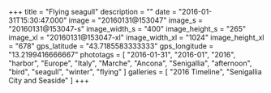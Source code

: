 +++
title = "Flying seagull"
description = ""
date = "2016-01-31T15:30:47.000"
image = "20160131@153047"
image_s = "20160131@153047-s"
image_width_s = "400"
image_height_s = "265"
image_xl = "20160131@153047-xl"
image_width_xl = "1024"
image_height_xl = "678"
gps_latitude = "43.7185583333333"
gps_longitude = "13.2199416666667"
phototags = [ "2016-01-31", "2016-01", "2016", "harbor", "Europe", "Italy", "Marche", "Ancona", "Senigallia", "afternoon", "bird", "seagull", "winter", "flying" ]
galleries = [ "2016 Timeline", "Senigallia City and Seaside" ]
+++
